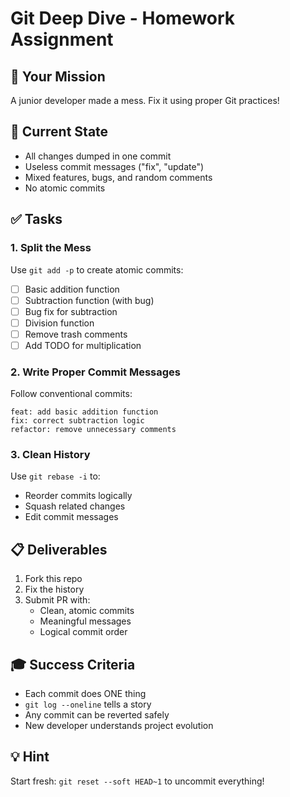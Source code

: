 # Git Deep Dive - Homework Assignment

## 🎯 Your Mission
A junior developer made a mess. Fix it using proper Git practices!

## 📁 Current State
- All changes dumped in one commit
- Useless commit messages ("fix", "update")
- Mixed features, bugs, and random comments
- No atomic commits

## ✅ Tasks

### 1. Split the Mess
Use `git add -p` to create atomic commits:
- [ ] Basic addition function
- [ ] Subtraction function (with bug)
- [ ] Bug fix for subtraction
- [ ] Division function
- [ ] Remove trash comments
- [ ] Add TODO for multiplication

### 2. Write Proper Commit Messages
Follow conventional commits:
```
feat: add basic addition function
fix: correct subtraction logic
refactor: remove unnecessary comments
```

### 3. Clean History
Use `git rebase -i` to:
- Reorder commits logically
- Squash related changes
- Edit commit messages

## 📋 Deliverables
1. Fork this repo
2. Fix the history
3. Submit PR with:
   - Clean, atomic commits
   - Meaningful messages
   - Logical commit order

## 🎓 Success Criteria
- Each commit does ONE thing
- `git log --oneline` tells a story
- Any commit can be reverted safely
- New developer understands project evolution

## 💡 Hint
Start fresh: `git reset --soft HEAD~1` to uncommit everything!
